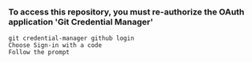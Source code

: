 ### To access this repository, you must re-authorize the OAuth application 'Git Credential Manager'
```
git credential-manager github login
Choose Sign-in with a code
Follow the prompt
```
